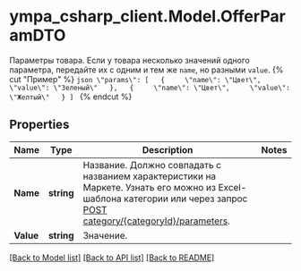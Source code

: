 # ympa_csharp_client.Model.OfferParamDTO
Параметры товара.  Если у товара несколько значений одного параметра, передайте их с одним и тем же `name`, но разными `value`.  {% cut \"Пример\" %}  ```json \"params\": [   {     \"name\": \"Цвет\",     \"value\": \"Зеленый\"   },   {     \"name\": \"Цвет\",     \"value\": \"Желтый\"   } ] ```  {% endcut %} 

## Properties

Name | Type | Description | Notes
------------ | ------------- | ------------- | -------------
**Name** | **string** | Название.  Должно совпадать с названием характеристики на Маркете. Узнать его можно из Excel-шаблона категории или через запрос [POST category/{categoryId}/parameters](../../reference/content/getCategoryContentParameters.md).  | 
**Value** | **string** | Значение.  | 

[[Back to Model list]](../README.md#documentation-for-models) [[Back to API list]](../README.md#documentation-for-api-endpoints) [[Back to README]](../README.md)

